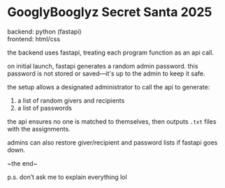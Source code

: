 # GooglyBooglyz Secret Santa 2025  

backend: python (fastapi)  
frontend: html/css  

the backend uses fastapi, treating each program function as an api call.  

on initial launch, fastapi generates a random admin password. this password is not stored or saved—it's up to the admin to keep it safe.  

the setup allows a designated administrator to call the api to generate:  
1. a list of random givers and recipients  
2. a list of passwords  

the api ensures no one is matched to themselves, then outputs `.txt` files with the assignments.  

admins can also restore giver/recipient and password lists if fastapi goes down.  

~the end~  

p.s. don’t ask me to explain everything lol  